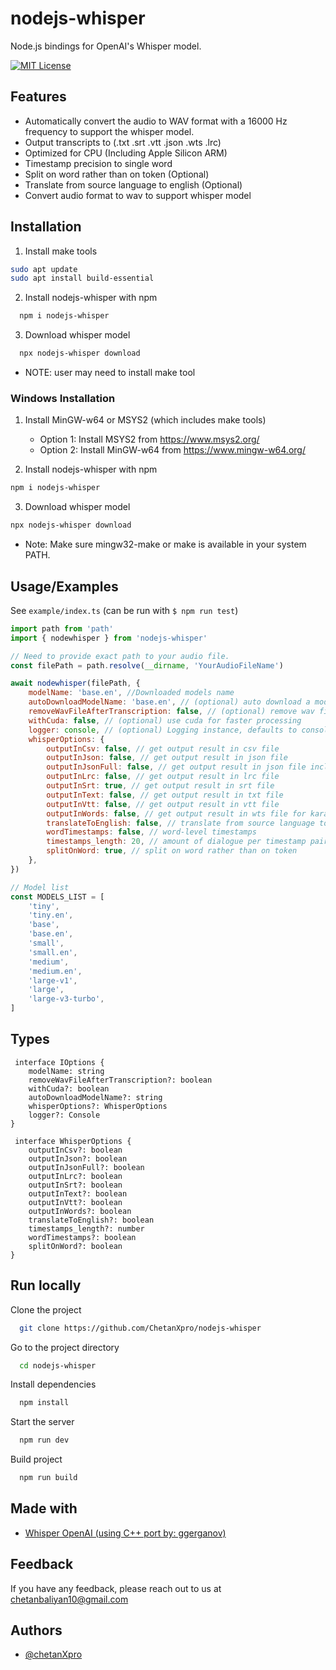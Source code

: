 # nodejs-whisper

Node.js bindings for OpenAI's Whisper model.

[![MIT License](https://img.shields.io/badge/License-MIT-green.svg)](https://choosealicense.com/licenses/mit/)

## Features

-   Automatically convert the audio to WAV format with a 16000 Hz frequency to support the whisper model.
-   Output transcripts to (.txt .srt .vtt .json .wts .lrc)
-   Optimized for CPU (Including Apple Silicon ARM)
-   Timestamp precision to single word
-   Split on word rather than on token (Optional)
-   Translate from source language to english (Optional)
-   Convert audio format to wav to support whisper model

## Installation

1. Install make tools

```bash
sudo apt update
sudo apt install build-essential
```

2. Install nodejs-whisper with npm

```bash
  npm i nodejs-whisper
```

3. Download whisper model

```bash
  npx nodejs-whisper download
```

-   NOTE: user may need to install make tool

### Windows Installation

1. Install MinGW-w64 or MSYS2 (which includes make tools)
   - Option 1: Install MSYS2 from https://www.msys2.org/
   - Option 2: Install MinGW-w64 from https://www.mingw-w64.org/

2. Install nodejs-whisper with npm
```bash
npm i nodejs-whisper
```

3. Download whisper model
```bash
npx nodejs-whisper download
```

- Note: Make sure mingw32-make or make is available in your system PATH.

## Usage/Examples

See `example/index.ts` (can be run with `$ npm run test`)

```javascript
import path from 'path'
import { nodewhisper } from 'nodejs-whisper'

// Need to provide exact path to your audio file.
const filePath = path.resolve(__dirname, 'YourAudioFileName')

await nodewhisper(filePath, {
	modelName: 'base.en', //Downloaded models name
	autoDownloadModelName: 'base.en', // (optional) auto download a model if model is not present
	removeWavFileAfterTranscription: false, // (optional) remove wav file once transcribed
	withCuda: false, // (optional) use cuda for faster processing
	logger: console, // (optional) Logging instance, defaults to console
	whisperOptions: {
		outputInCsv: false, // get output result in csv file
		outputInJson: false, // get output result in json file
		outputInJsonFull: false, // get output result in json file including more information
		outputInLrc: false, // get output result in lrc file
		outputInSrt: true, // get output result in srt file
		outputInText: false, // get output result in txt file
		outputInVtt: false, // get output result in vtt file
		outputInWords: false, // get output result in wts file for karaoke
		translateToEnglish: false, // translate from source language to english
		wordTimestamps: false, // word-level timestamps
		timestamps_length: 20, // amount of dialogue per timestamp pair
		splitOnWord: true, // split on word rather than on token
	},
})

// Model list
const MODELS_LIST = [
	'tiny',
	'tiny.en',
	'base',
	'base.en',
	'small',
	'small.en',
	'medium',
	'medium.en',
	'large-v1',
	'large',
	'large-v3-turbo',
]
```

## Types

```
 interface IOptions {
	modelName: string
	removeWavFileAfterTranscription?: boolean
	withCuda?: boolean
	autoDownloadModelName?: string
	whisperOptions?: WhisperOptions
	logger?: Console
}

 interface WhisperOptions {
	outputInCsv?: boolean
	outputInJson?: boolean
	outputInJsonFull?: boolean
	outputInLrc?: boolean
	outputInSrt?: boolean
	outputInText?: boolean
	outputInVtt?: boolean
	outputInWords?: boolean
	translateToEnglish?: boolean
	timestamps_length?: number
	wordTimestamps?: boolean
	splitOnWord?: boolean
}

```

## Run locally

Clone the project

```bash
  git clone https://github.com/ChetanXpro/nodejs-whisper
```

Go to the project directory

```bash
  cd nodejs-whisper
```

Install dependencies

```bash
  npm install
```

Start the server

```bash
  npm run dev
```

Build project

```bash
  npm run build
```

## Made with

-   [Whisper OpenAI (using C++ port by: ggerganov)](https://github.com/ggerganov/whisper.cpp)

## Feedback

If you have any feedback, please reach out to us at chetanbaliyan10@gmail.com

## Authors

-   [@chetanXpro](https://www.github.com/chetanXpro)
